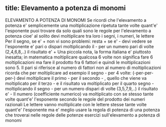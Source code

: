 title: Elevamento a potenza di monomi
---

ELEVAMENTO A POTENZA DI MONOMI
Se ricordi che l'elevamento a potenza e' semplicemente una moltiplicazione ripetuta tante volte quant'e' l'esponente puoi trovare da solo quali sono le regole per l'elevamento a potenza cioe' al solito devi moltiplicare tra loro i segni, i numeri, le lettere
Per il segno, se e' + non vi sono problemi: resta +
se e' - devi vedere se l'esponente e' pari o dispari
moltiplicando il - per un numero pari di volte (2,4,6,8,..) il risultato e' +
Una piccola nota, la forma italiana e' piuttosto inesatta; in matematica moltiplicare qualcosa 6 volte non significa fare 6 moltiplicazioni ma fare il prodotto fra 6 fattori e quindi le moltiplicazioni sono 5. Il pari si riferisce al numero di fattori non al numero di moltiplicazioni
ricorda che per moltiplicare ad esempio il segno - per 4 volte: (-per-per-per-) devi moltiplicare il primo - per il secondo - , quello che viene va moltiplicato per il terzo - e il risultato va moltiplicato per il quarto segno -
moltiplicando il segno - per un numero dispari di volte (3,5,7,9,..) il risultato e' -
Il numero (coefficiente numerico) va moltiplicato con se stesso tante volte quant'e' l'esponente secondo le regole del prodotto dei numeri razionali
Le lettere vanno moltiplicate con le lettere stesse tante volte quant'e' l'esponente ma e' meglio usare la regola di potenza di una potenza che troverai nelle regole delle potenze
esercizi sull'elevamento a potenza di monomi